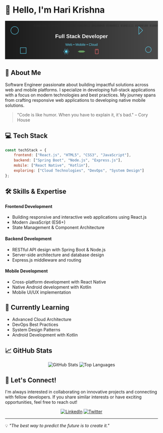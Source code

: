 # 👋 Hello, I'm Hari Krishna 

<div align="center">
  <img src="github-banner.svg" alt="banner" />
</div>

## 🚀 About Me

Software Engineer passionate about building impactful solutions across web and mobile platforms. I specialize in developing full-stack applications with a focus on modern technologies and best practices. My journey spans from crafting responsive web applications to developing native mobile solutions.

> "Code is like humor. When you have to explain it, it's bad." – Cory House

## 💻 Tech Stack

```javascript
const techStack = {
    frontend: ["React.js", "HTML5", "CSS3", "JavaScript"],
    backend: ["Spring Boot", "Node.js", "Express.js"],
    mobile: ["React Native", "Kotlin"],
    exploring: ["Cloud Technologies", "DevOps", "System Design"]
};
```

## 🛠️ Skills & Expertise

#### Frontend Development
- Building responsive and interactive web applications using React.js
- Modern JavaScript (ES6+)
- State Management & Component Architecture

#### Backend Development
- RESTful API design with Spring Boot & Node.js
- Server-side architecture and database design
- Express.js middleware and routing

#### Mobile Development
- Cross-platform development with React Native
- Native Android development with Kotlin
- Mobile UI/UX implementation

## 🌱 Currently Learning

- Advanced Cloud Architecture
- DevOps Best Practices
- System Design Patterns
- Android Development with Kotlin

## 📈 GitHub Stats

<div align="center">
  <img src="https://github-readme-stats.vercel.app/api?username=hari-krishna-tech&layout=compact&theme=tokyonight&hide_border=true&show_icons=true&include_all_commits=true&hide=contribs&rank_icon=github" alt="GitHub Stats" />
  
  <img src="https://github-readme-stats.vercel.app/api/top-langs/?username=hari-krishna-tech&layout=compact&theme=tokyonight&hide_border=true&show_icons=true" alt="Top Languages" />
</div>

## 🤝 Let's Connect!

I'm always interested in collaborating on innovative projects and connecting with fellow developers. If you share similar interests or have exciting opportunities, feel free to reach out!

<div align="center">
  
[![LinkedIn](https://img.shields.io/badge/LinkedIn-0077B5?style=for-the-badge&logo=linkedin&logoColor=white)](https://www.linkedin.com/in/hari-krishna-b731601b1/)
[![Twitter](https://img.shields.io/badge/Twitter-1DA1F2?style=for-the-badge&logo=twitter&logoColor=white)](https://x.com/procoder03092)


</div>

---

💡 _"The best way to predict the future is to create it."_
<!---
Hari-krishna-tech/Hari-krishna-tech is a ✨ special ✨ repository because its `README.md` (this file) appears on your GitHub profile.
You can click the Preview link to take a look at your changes.
--->
